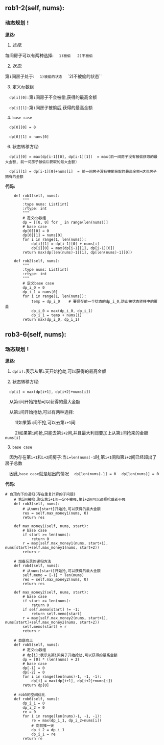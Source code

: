 ## rob1-2(self, nums):
### 动态规划！

**思路:**
1. *选择:*

每间房子可以有两种选择: &emsp;`1)被偷` &emsp; `2)不被偷`

2. *状态:*

第`i`间房子处于: &emsp;`1)被偷的状态` &emsp;`2)不被偷的状态``

3. 定义`dp`数组

&emsp;`dp[i][0]:`第`i`间房子不会被偷,获得的最高金额

&emsp;`dp[i][1]:`第`i`间房子被偷后,获得的最高金额

4. `base case` 

&emsp;`dp[0][0] = 0`

&emsp;`dp[0][1] = nums[0]`

6. 状态转移方程:

&emsp;`dp[i][0] = max(dp[i-1][0], dp[i-1][1]) 
               = max(前一间房子没有被偷获取的最大金额, 前一间房子被偷后获取的最大金额)` 

&emsp;`dp[i][1] = dp[i-1][0]+nums[i] 
               = 前一间房子没有被偷获取的最高金额+这间房子拥有的金额`

**代码:**
```
    def rob1(self, nums):
        """
        :type nums: List[int]
        :rtype: int
        """
        # 定义dp数组
        dp = [[0, 0] for _ in range(len(nums))]
        # base case
        dp[0][0] = 0
        dp[0][1] = nums[0]
        for i in range(1, len(nums)):
            dp[i][1] = dp[i-1][0] + nums[i]
            dp[i][0] = max(dp[i-1][1], dp[i-1][0])
        return max(dp[len(nums)-1][1], dp[len(nums)-1][0])

    def rob2(self, nums):
        """
        :type nums: List[int]
        :rtype: int
        """
        # 定义base case
        dp_i_0 = 0
        dp_i_1 = nums[0]
        for i in range(1, len(nums)):
            temp = dp_i_0    # 要保存前一个状态的dp_i_0,防止被状态转移中的覆盖
            dp_i_0 = max(dp_i_0, dp_i_1)
            dp_i_1 = temp + nums[i]
        return max(dp_i_0, dp_i_1)
```

## rob3-6(self, nums):
### 动态规划！

**思路:**

1. `dp[i]:`表示从第`i`天开始抢劫,可以获得的最高金额

2. 状态转移方程:

&emsp;`dp[i] = max(dp[i+1], dp[i+2]+nums[i])`

&emsp;从第`i`间开始抢劫可以获得的最大金额

&emsp;从第`i`间开始抢劫,可以有两种选择:

&emsp;&emsp; 1)如果第`i`间不抢,可以去第`i+1`间

&emsp;&emsp; 2)如果第`i`间抢,只能去第`i+2`间,并且最大利润要加上从第`i`间抢来的金额`nums[i]`

3. `base case`

&emsp;因为存在第`i+1`和`i+2`间房子:当`i=len(nums)-1`时,第`i+1`间和第`i+2`间已经超出了房子总数

&emsp;因此,`base case`就是超出的情况  &emsp;`dp[len(nums)-1] = 0` &emsp;`dp[len(nums)] = 0`

**代码:**
```
# 自顶向下的递归(存在重复计算的子问题)
    # 第i间被抢,那么第i+1间一定不被强,第i+2间可以选择抢或者不强
    def rob3(self, nums):
        # 从nums[start]开始抢,可以获得的最大金额
        res = self.max_money1(nums, 0)
        return res

    def max_money1(self, nums, start):
        # base case
        if start >= len(nums):
            return 0
        r = max(self.max_money1(nums, start+1), nums[start]+self.max_money1(nums, start+2))
        return r

    # 加备忘录的递归方法
    def rob4(self, nums):
        # 从nums[start]开始抢,可以获得的最大金额
        self.memo = [-1] * len(nums)
        res = self.max_money2(nums, 0)
        return res

    def max_money2(self, nums, start):
        # base case
        if start >= len(nums):
            return 0
        if self.memo[start] != -1:
            return self.memo[start]
        r = max(self.max_money2(nums, start+1), nums[start]+self.max_money2(nums, start+2))
        self.memo[start] = r
        return r

    # 自底向上
    def rob5(self, nums):
        # 定义dp数组
        # dp[i]:表示从第i间房子开始抢劫,可以获得的最高金额
        dp = [0] * (len(nums) + 2)
        # base case
        dp[-1] = 0
        dp[-2] = 0
        for i in range(len(nums)-1, -1, -1):
            dp[i] = max(dp[i+1], dp[i+2]+nums[i])
        return dp[0]

    # rob5的空间优化
    def rob6(self, nums):
        dp_i_1 = 0
        dp_i_2 = 0
        re = 0
        for i in range(len(nums)-1, -1, -1):
            re = max(dp_i_1, dp_i_2+nums[i])
            # 向前推一天
            dp_i_2 = dp_i_1
            dp_i_1 = re
        return re
```

   